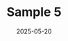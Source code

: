 ---
number: 0
slug: "5"
title: "Sample 5"
date: "2025-05-20"
categories: ["영화"]
types: ["blog"]

# 0. metadata
name: ""
director: []
year: 0
length: 0
genres: []
country: []
rating: 0

# 1. 초안 여부: true면 hugo server에만 노출, 실제 빌드 시 제외
draft: true

# 2. 태그 (optional)
tags: []
# 3. 목차 표시 여부
toc: false
# 4. 댓글 표시 여부
comments: false
# 5. 대표 이미지 (page bundle)
#cover:
#  src: ""
#  alt: ""
#  caption: ""
---